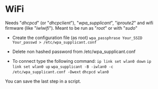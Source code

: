 # WiFi

Needs "_dhcpcd_" (or "_dhcpclient_"), "_wpa\_supplicant_", "_iproute2_" and wifi firmware (like "_iwlwifi_"). Meant to be run as "_root_" or with "_sudo_"

* Create the configuration file (as root)
`wpa_passphrase Your_SSID Your_passwd > /etc/wpa_supplicant.conf`  
* Delete non hashed password from /etc/wpa_supplicant.conf

* To connect type the following command:
`ip link set wlan0 down`
`ip link set wlan0 up`
`wpa_supplicant -B -iwlan0 -c /etc/wpa_supplicant.conf -Dwext`
`dhcpcd wlan0`  


You can save the last step in a script.
